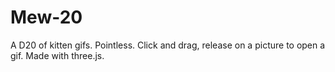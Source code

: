 # Mew-20

A D20 of kitten gifs. Pointless. Click and drag, release on a picture to open a gif. Made with three.js.
